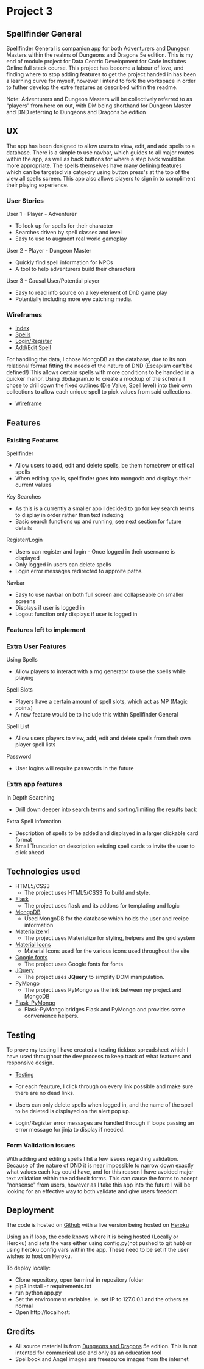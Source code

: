 # Project 3

## Spellfinder General

Spellfinder General is companion app for both Adventurers and Dungeon Masters within the realms of Dungeons and Dragons 5e edition. This is my end of module project for Data Centric Development for Code Institutes Online full stack course. This project has become a labour of love, and finding where to stop adding features to get the project handed in has been a learning curve for myself, however I intend to fork the workspace in order to futher develop the extre features as described within the readme. 

Note:  Adventurers and Dungeon Masters will be collectively referred to as “players” from here on out, with DM being shorthand for Dungeon Master and DND referring to Dungeons and Dragons 5e edition

## UX
The app has been designed to allow users to view, edit, and add spells to a database. There is a simple to use navbar, which guides to all major routes within the app, as well as back buttons for where a step back would be more appropriate. The spells themselves have many defining features which can be targeted via catgeory using button press's at the top of the view all spells screen. This app also allows players to sign in to compliment their playing experience.

### User Stories
User 1 - Player - Adventurer 
* To look up for spells for their character 
* Searches driven by spell classes and level
* Easy to use to augment real world gameplay

User 2 - Player - Dungeon Master 
* Quickly find spell information for NPCs
* A tool to help adventurers build their characters

User 3 - Causal User/Potential player
* Easy to read info source on a key element of DnD game play
* Potentially including more eye catching media.

### Wireframes
* [Index](static/wireframes/index_wf.png)
* [Spells](static/wireframes/spells_wf.png)
* [Login/Register](static/wireframes/login_wf.png)
* [Add/Edit Spell](static/wireframes/form_wf.png) 

For handling the data, I chose MongoDB as the database, due to its non relational format fitting the needs of the nature of DND (Escapism can’t be defined!) This allows certain spells with more conditions to be handled in a quicker manor. Using dbdiagram.io to create a mockup of the schema I chose to drill down the fixed outlines (Die Value, Spell level) into their own collections to allow each unique spell to pick values from said collections.


* [Wireframe](static/schema/schema.png)


## Features
### Existing Features

Spellfinder
* Allow users to add, edit and delete spells, be them homebrew or offical spells
* When editing spells, spellfinder goes into mongodb and displays their current values

Key Searches 
* As this is a currently a smaller app I decided to go for key search terms to display in order rather than text indexing
* Basic search functions up and running, see next section for future details

Register/Login
* Users can register and login - Once logged in their username is displayed 
* Only logged in users can delete spells
* Login error messages redirected to approite paths 

Navbar 
* Easy to use navbar on both full screen and collapseable on smaller screens
* Displays if user is logged in
* Logout function only displays if user is logged in

### Features left to implement 

### Extra User Features

Using Spells
* Allow players to interact with a rng generator to use the spells while playing

Spell Slots
* Players have a certain amount of spell slots, which act as MP (Magic points)
* A new feature would be to include this within Spellfinder General

Spell List
* Allow users players to view, add, edit and delete spells from their own player spell lists

Password 
* User logins will require passwords in the future

### Extra app features

In Depth Searching
* Drill down deeper into search terms and sorting/limiting the results back

Extra Spell infomation 
* Description of spells to be added and displayed in a larger clickable card format
* Small Truncation on description existing spell cards to invite the user to click ahead

## Technologies used 

- HTML5/CSS3
  - The project uses HTML5/CSS3 To build and style.
- [Flask](http://flask.pocoo.org/)
  - The project uses flask and its addons for templating and logic
- [MongoDB](https://www.mongodb.com/)
  - Used MongoDB for the database which holds the user and recipe information
- [Materialize v1](https://materializecss.com/)
  - The project uses Materialize for styling, helpers and the grid system
- [Material Icons](https://material.io/tools/icons/?style=baseline)
  - Material Icons used for the various icons used throughout the site
- [Google fonts](https://fonts.google.com/)
  - The project uses Google fonts for fonts
- [JQuery](https://jquery.com)
  - The project uses **JQuery** to simplify DOM manipulation.
- [PyMongo](https://api.mongodb.com/python/current/)
  - The project uses PyMongo as the link between my project and MongoDB
- [Flask_PyMongo](https://flask-pymongo.readthedocs.io/en/latest/)
  - Flask-PyMongo bridges Flask and PyMongo and provides some convenience helpers.
  
 ## Testing
 
To prove my testing I have created a testing tickbox spreadsheet which I have used throughout the dev process to keep track of what features and responsive design. 

* [Testing](static/wireframes/testing.png) 

* For each feauture, I click through on every link possible and make sure there are no dead links. 
* Users can only delete spells when logged in, and the name of the spell to be deleted is displayed on the alert pop up.
* Login/Register error messages are handled through if loops passing an error message for jinja to display if needed.

### Form Validation issues

With adding and editing spells I hit a few issues regarding validation. Because of the nature of DND it is near impossible to narrow down exactly what values each key could have, and for this reason I have avoided major text validation within the add/edit forms. This can cause the forms to accept "nonsense" from users, however as I take this app into the future I will be looking for an effective way to both validate and give users freedom.

## Deployment

The code is hosted on [Github](https://github.com/JackSnowdon/spellbook) with a live version being hosted on [Heroku](https://spellbookfinder.herokuapp.com/) 

Using an if loop, the code knows where it is being hosted (Locally or Heroku) and sets the vars either using config.py(not pushed to git hub) or using heroku config vars within the app. These need to be set if the user wishes to host on Heroku.

To deploy locally:

* Clone repository, open terminal in repository folder
* pip3 install -r requirements.txt
* run python app.py
* Set the environment variables. Ie. set IP to 127.0.0.1 and the others as normal
* Open http://localhost:<PORT>

## Credits

* All source material is from [Dungeons and Dragons](https://dnd.wizards.com/) 5e edition. This is not intented for commerical use and only as an education tool
* Spellbook and Angel images are freesource images from the internet


